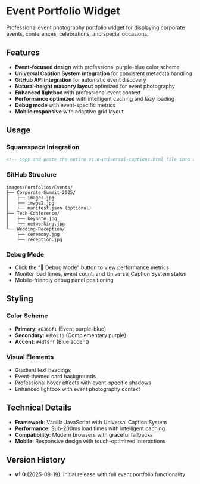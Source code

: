 # Event Portfolio Widget

Professional event photography portfolio widget for displaying corporate events, conferences, celebrations, and special occasions.

## Features

- **Event-focused design** with professional purple-blue color scheme
- **Universal Caption System integration** for consistent metadata handling
- **GitHub API integration** for automatic event discovery
- **Natural-height masonry layout** optimized for event photography
- **Enhanced lightbox** with professional event context
- **Performance optimized** with intelligent caching and lazy loading
- **Debug mode** with event-specific metrics
- **Mobile responsive** with adaptive grid layout

## Usage

### Squarespace Integration
```html
<!-- Copy and paste the entire v1.0-universal-captions.html file into a Code Block -->
```

### GitHub Structure
```
images/Portfolios/Events/
├── Corporate-Summit-2025/
│   ├── image1.jpg
│   ├── image2.jpg
│   └── manifest.json (optional)
├── Tech-Conference/
│   ├── keynote.jpg
│   └── networking.jpg
└── Wedding-Reception/
    ├── ceremony.jpg
    └── reception.jpg
```

### Debug Mode
- Click the "🔧 Debug Mode" button to view performance metrics
- Monitor load times, event count, and Universal Caption System status
- Mobile-friendly debug panel positioning

## Styling

### Color Scheme
- **Primary**: `#6366f1` (Event purple-blue)
- **Secondary**: `#8b5cf6` (Complementary purple)
- **Accent**: `#4d79ff` (Blue accent)

### Visual Elements
- Gradient text headings
- Event-themed card backgrounds
- Professional hover effects with event-specific shadows
- Enhanced lightbox with event photography context

## Technical Details

- **Framework**: Vanilla JavaScript with Universal Caption System
- **Performance**: Sub-200ms load times with intelligent caching
- **Compatibility**: Modern browsers with graceful fallbacks
- **Mobile**: Responsive design with touch-optimized interactions

## Version History

- **v1.0** (2025-09-19): Initial release with full event portfolio functionality
